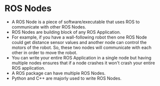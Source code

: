 # ROS Nodes

* A ROS Node is a piece of software/executable that uses ROS to communicate with other ROS Nodes.
* ROS Nodes are building block of any ROS Application.
* For example, if you have a wall-following robot then one ROS Node could get distance sensor values and another node can control the motors of the robot. So, these two nodes will communicate with each other in order to move the robot.
* You can write your entire ROS Application in a single node but having multiple nodes ensures that if a node crashes it won't crash your entire ROS application.
* A ROS package can have multiple ROS Nodes.
* Python and C++ are majorly used to write ROS Nodes.
